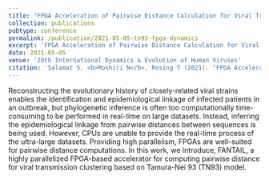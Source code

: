 ```yaml
---
title: "FPGA Acceleration of Pairwise Distance Calculation for Viral Transmission Clustering"
collection: publications
pubtype: conference
permalink: /publication/2021-05-05-tn93-fpga-dynamics
excerpt: 'FPGA Acceleration of Pairwise Distance Calculation for Viral Transmission Clustering'
date: 2021-05-05
venue: '28th International Dynamics & Evolution of Human Viruses'
citation: 'Salamat S, <b>Moshiri N</b>, Rosing T (2021). "FPGA Acceleration of Pairwise Distance Calculation for Viral Transmission Clustering." <i>28th International Dynamics & Evolution of Human Viruses</i>. Poster.'
---
```

Reconstructing the evolutionary history of closely-related viral strains enables the identification and epidemiological linkage of infected patients in an outbreak, but phylogenetic inference is often too computationally time-consuming to be performed in real-time on large datasets. Instead, inferring the epidemiological linkage from pairwise distances between sequences is being used. However, CPUs are unable to provide the real-time process of the ultra-large datasets. Providing high parallelism, FPGAs are well-suited for pairwise distance computations. In this work, we introduce, FANTAIL, a highly parallelized FPGA-based accelerator for computing pairwise distance for viral transmission clustering based on Tamura-Nei 93 (TN93) model. 
